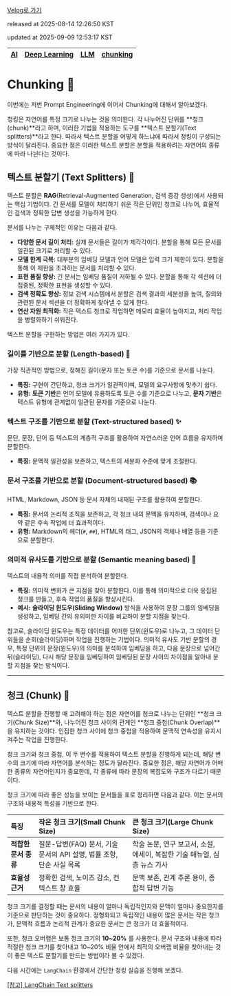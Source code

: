 [Velog로 가기](https://velog.io/@choi-hyk/LLM-Chunking)

released at 2025-08-14 12:26:50 KST

updated at 2025-09-09 12:53:17 KST

|[AI](https://velog.io/tags/AI)|[Deep Learning](https://velog.io/tags/Deep-Learning)|[LLM](https://velog.io/tags/LLM)|[chunking](https://velog.io/tags/chunking)|
|----|----|----|----|

# Chunking 🔧

이번에는 저번 Prompt Engineering에 이어서 Chunking에 대해서 알아보겠다.

청킹은 자연어를 특정 크기로 나누는 것을 의미한다. 각 나누어진 단위를 **청크(chunk)**라고 하며, 이러한 기법을 적용하는 도구를 **텍스트 분할기(Text splitters)**라고 한다. 따라서 텍스트 분할을 어떻게 하느냐에 따라서 청킹이 구성되는 방식이 달라진다. 중요한 점은 이러한 텍스트 분할은 분할을 적용하려는 자연어의 종류에 따라 나뉜다는 것이다.


## 텍스트 분할기 (Text Splitters) 📑

텍스트 분할은 **RAG**(Retrieval-Augmented Generation, 검색 증강 생성)에서 사용되는 핵심 기법이다. 긴 문서를 모델이 처리하기 쉬운 작은 단위인 청크로 나누어, 효율적인 검색과 정확한 답변 생성을 가능하게 한다.

문서를 나누는 구체적인 이유는 다음과 같다.

* **다양한 문서 길이 처리:** 실제 문서들은 길이가 제각각이다. 분할을 통해 모든 문서를 일관된 크기로 처리할 수 있다.
* **모델 한계 극복:** 대부분의 임베딩 모델과 언어 모델은 입력 크기 제한이 있다. 분할을 통해 이 제한을 초과하는 문서를 처리할 수 있다.
* **표현 품질 향상:** 긴 문서는 임베딩 품질이 저하될 수 있다. 분할을 통해 각 섹션에 더 집중된, 정확한 표현을 생성할 수 있다.
* **검색 정확도 향상:** 정보 검색 시스템에서 분할은 검색 결과의 세분성을 높여, 질의와 관련된 문서 섹션을 더 정확하게 찾아낼 수 있게 한다.
* **연산 자원 최적화:** 작은 텍스트 청크로 작업하면 메모리 효율이 높아지고, 처리 작업을 병렬화하기 쉬워진다.

텍스트 분할을 구현하는 방법은 여러 가지가 있다.

### 길이를 기반으로 분할 (Length-based) 📝

가장 직관적인 방법으로, 정해진 길이(문자 또는 토큰 수)를 기준으로 문서를 나눈다.
* **특징:** 구현이 간단하고, 청크 크기가 일관적이며, 모델의 요구사항에 맞추기 쉽다.
* **유형:** **토큰 기반**은 언어 모델에 유용하도록 토큰 수를 기준으로 나누고, **문자 기반**은 텍스트 유형에 관계없이 일관된 문자를 기준으로 나눈다.

### 텍스트 구조를 기반으로 분할 (Text-structured based) ✨

문단, 문장, 단어 등 텍스트의 계층적 구조를 활용하여 자연스러운 언어 흐름을 유지하며 분할한다.
* **특징:** 문맥적 일관성을 보존하고, 텍스트의 세분화 수준에 맞게 조절한다.

### 문서 구조를 기반으로 분할 (Document-structured based) 📚

HTML, Markdown, JSON 등 문서 자체의 내재된 구조를 활용하여 분할한다.
* **특징:** 문서의 논리적 조직을 보존하고, 각 청크 내의 문맥을 유지하며, 검색이나 요약 같은 후속 작업에 더 효과적이다.
* **유형:** Markdown의 헤더(`#`, `##`), HTML의 태그, JSON의 객체나 배열 등을 기준으로 분할한다.

### 의미적 유사도를 기반으로 분할 (Semantic meaning based) 🤔

텍스트의 내용적 의미를 직접 분석하여 분할한다.
* **특징:** 의미적 변화가 큰 지점을 찾아 분할한다. 이를 통해 의미적으로 더욱 응집된 청크를 만들고, 후속 작업의 품질을 향상시킨다.
* **예시:** **슬라이딩 윈도우(Sliding Window)** 방식을 사용하여 문장 그룹의 임베딩을 생성하고, 임베딩 간의 유의미한 차이를 비교하여 분할 지점을 찾는다.

참고로, 슬라이딩 윈도우는 특정 데이터를 어떠한 단위(윈도우)로 나누고, 그 데이터 단위들을 순회(슬라이딩)하며 작업을 진행하는 기법이다. 의미적 유사도 기반 분할의 경우, 특정 단위의 문장(윈도우)의 의미를 분석하여 임베딩을 하고, 다음 문장으로 넘어간 뒤(슬라이딩), 다시 해당 문장을 임베딩하여 임베딩된 문장 사이의 차이점을 알아내 분할 지점을 찾는 방식이다.

---

## 청크 (Chunk) 🧩

텍스트 분할을 진행할 때 고려해야 하는 점은 자연어를 청크로 나누는 단위인 **청크 크기(Chunk Size)**와, 나누어진 청크 사이의 관계인 **청크 중첩(Chunk Overlap)**을 유지하는 것이다. 인접한 청크 사이에 청크 중첩을 적용하여 문맥적 연속성을 유지시켜주는 작업을 진행한다.

청크 크기와 청크 중첩, 이 두 변수를 적용하여 텍스트 분할을 진행하게 되는데, 해당 변수의 크기에 따라 자연어를 분석하는 정도가 달라진다. 중요한 점은, 해당 자연어가 어떠한 종류의 자연어인지가 중요한데, 각 종류에 따라 문장의 복잡도와 구조가 다르기 때문이다.

청크 크기에 따라 좋은 성능을 보이는 문서들을 표로 정리하면 다음과 같다. 이는 문서의 구조와 내용적 특성을 기반으로 한다.

| 특징 | 작은 청크 크기(Small Chunk Size) | 큰 청크 크기(Large Chunk Size) |
|:---|:---|:---|
| **적합한 문서 종류** | 질문-답변(FAQ) 문서, 기술 문서의 API 설명, 법률 조항, 단순 사실 목록 | 학술 논문, 연구 보고서, 소설, 에세이, 복잡한 기술 매뉴얼, 심층 뉴스 기사 |
| **효율성 근거** | 정확한 검색, 노이즈 감소, 컨텍스트 창 효율 | 문맥 보존, 관계 추론 용이, 종합적 답변 가능 |

청크 크기를 결정할 때는 문서의 내용이 얼마나 독립적인지와 문맥이 얼마나 중요한지를 기준으로 판단하는 것이 중요하다. 정형화되고 독립적인 내용이 많은 문서는 작은 청크가, 문맥적 흐름과 논리적 관계가 중요한 문서는 큰 청크가 더 효율적이다.

또한, 청크 오버랩은 보통 청크 크기의 **10~20%** 를 사용한다. 문서 구조와 내용에 따라 적절한 청크 크기를 찾아내고 10~20% 비율 안에서 최적의 오버랩 비율을 찾아내는 것이 좋은 텍스트 분할기를 만드는 방법이라 볼 수 있겠다.

다음 시간에는 `LangChain` 환경에서 간단한 청킹 실습을 진행해 보겠다.

[[참고] LangChain Text splitters](https://python.langchain.com/docs/concepts/text_splitters/)